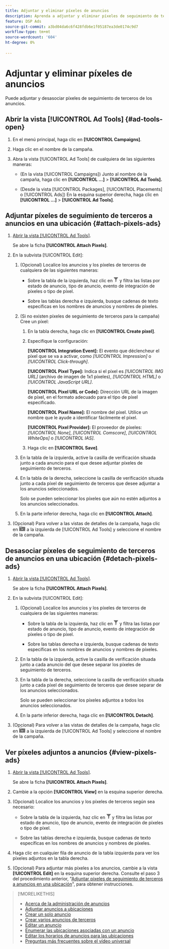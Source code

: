 ```yaml
---
title: Adjuntar y eliminar píxeles de anuncios
description: Aprenda a adjuntar y eliminar píxeles de seguimiento de terceros de los anuncios.
feature: DSP Ads
source-git-commit: a3bd04da6c6f428fdb6e1f05187ea3de0174c9d7
workflow-type: tm+mt
source-wordcount: '604'
ht-degree: 0%

---
```


# Adjuntar y eliminar píxeles de anuncios

Puede adjuntar y desasociar píxeles de seguimiento de terceros de los anuncios.

## Abrir la vista [!UICONTROL Ad Tools] {#ad-tools-open}

1. En el menú principal, haga clic en **[!UICONTROL Campaigns]**.

1. Haga clic en el nombre de la campaña.

1. Abra la vista [!UICONTROL Ad Tools] de cualquiera de las siguientes maneras:

   * (En la vista [!UICONTROL Campaigns]) Junto al nombre de la campaña, haga clic en **[!UICONTROL ...]** > **[!UICONTROL Ad Tools].**

   * (Desde la vista [!UICONTROL Packages], [!UICONTROL Placements] o [!UICONTROL Ads]) En la esquina superior derecha, haga clic en **[!UICONTROL ...]** > **[!UICONTROL Ad Tools]**.

## Adjuntar píxeles de seguimiento de terceros a anuncios en una ubicación {#attach-pixels-ads}

1. [Abrir la vista [!UICONTROL Ad Tools]](#ad-tools-open).

   Se abre la ficha **[!UICONTROL Attach Pixels]**.

1. En la subvista [!UICONTROL Edit]:

   1. (Opcional) Localice los anuncios y los píxeles de terceros de cualquiera de las siguientes maneras:

      * Sobre la tabla de la izquierda, haz clic en ![Filtro](/help/dsp/assets/filter.png) y filtra las listas por estado de anuncio, tipo de anuncio, evento de integración de píxeles o tipo de píxel.

      * Sobre las tablas derecha e izquierda, busque cadenas de texto específicas en los nombres de anuncios y nombres de píxeles.

   1. (Si no existen píxeles de seguimiento de terceros para la campaña) Cree un píxel:

      1. En la tabla derecha, haga clic en **[!UICONTROL Create pixel]**.

      1. Especifique la configuración:

         **[!UICONTROL Integration Event]:** El evento que déclencheur el píxel que se va a activar, como *[!UICONTROL Impression]* o *[!UICONTROL Click-through]*.

         **[!UICONTROL Pixel Type]:** Indica si el píxel es *[!UICONTROL IMG URL]* (archivo de imagen de 1x1 píxeles), *[!UICONTROL HTML]* o *[!UICONTROL JavaScript URL]*.

         **[!UICONTROL Pixel URL or Code]:** Dirección URL de la imagen de píxel, en el formato adecuado para el tipo de píxel especificado.

         **[!UICONTROL Pixel Name]:** El nombre del píxel. Utilice un nombre que le ayude a identificar fácilmente el píxel.

         **[!UICONTROL Pixel Provider]:** El proveedor de píxeles: *[!UICONTROL None]*, *[!UICONTROL Comscore]*, *[!UICONTROL WhiteOps]* o *[!UICONTROL IAS]*.

      1. Haga clic en **[!UICONTROL Save]**.

   1. En la tabla de la izquierda, active la casilla de verificación situada junto a cada anuncio para el que desee adjuntar píxeles de seguimiento de terceros.

   1. En la tabla de la derecha, seleccione la casilla de verificación situada junto a cada píxel de seguimiento de terceros que desee adjuntar a los anuncios seleccionados.

      Solo se pueden seleccionar los píxeles que aún no estén adjuntos a los anuncios seleccionados.

   1. En la parte inferior derecha, haga clic en **[!UICONTROL Attach]**.

1. (Opcional) Para volver a las vistas de detalles de la campaña, haga clic en ![Volver a la carpeta](/help/dsp/assets/breadcrumb-return.png "Volver a la carpeta") a la izquierda de [!UICONTROL Ad Tools] y seleccione el nombre de la campaña.

## Desasociar píxeles de seguimiento de terceros de anuncios en una ubicación {#detach-pixels-ads}

1. [Abrir la vista [!UICONTROL Ad Tools]](#ad-tools-open).

   Se abre la ficha **[!UICONTROL Attach Pixels]**.

1. En la subvista [!UICONTROL Edit]:

   1. (Opcional) Localice los anuncios y los píxeles de terceros de cualquiera de las siguientes maneras:

      * Sobre la tabla de la izquierda, haz clic en ![Filtro](/help/dsp/assets/filter.png) y filtra las listas por estado de anuncio, tipo de anuncio, evento de integración de píxeles o tipo de píxel.

      * Sobre las tablas derecha e izquierda, busque cadenas de texto específicas en los nombres de anuncios y nombres de píxeles.

   1. En la tabla de la izquierda, active la casilla de verificación situada junto a cada anuncio del que desee separar los píxeles de seguimiento de terceros.

   1. En la tabla de la derecha, seleccione la casilla de verificación situada junto a cada píxel de seguimiento de terceros que desee separar de los anuncios seleccionados.

      Solo se pueden seleccionar los píxeles adjuntos a todos los anuncios seleccionados.

   1. En la parte inferior derecha, haga clic en **[!UICONTROL Detach]**.

1. (Opcional) Para volver a las vistas de detalles de la campaña, haga clic en ![Volver a la carpeta](/help/dsp/assets/breadcrumb-return.png "Volver a la carpeta") a la izquierda de [!UICONTROL Ad Tools] y seleccione el nombre de la campaña.

## Ver píxeles adjuntos a anuncios {#view-pixels-ads}

1. [Abrir la vista [!UICONTROL Ad Tools]](#ad-tools-open).

   Se abre la ficha **[!UICONTROL Attach Pixels]**.

1. Cambie a la opción **[!UICONTROL View]** en la esquina superior derecha.

1. (Opcional) Localice los anuncios y los píxeles de terceros según sea necesario:

   * Sobre la tabla de la izquierda, haz clic en ![Filtro](/help/dsp/assets/filter.png) y filtra las listas por estado de anuncio, tipo de anuncio, evento de integración de píxeles o tipo de píxel.

   * Sobre las tablas derecha e izquierda, busque cadenas de texto específicas en los nombres de anuncios y nombres de píxeles.

1. Haga clic en cualquier fila de anuncio de la tabla izquierda para ver los píxeles adjuntos en la tabla derecha.

1. (Opcional) Para adjuntar más píxeles a los anuncios, cambie a la vista **[!UICONTROL Edit]** en la esquina superior derecha. Consulte el paso 3 del procedimiento anterior, &quot;[Adjuntar píxeles de seguimiento de terceros a anuncios en una ubicación](#attach-pixels-ads)&quot;, para obtener instrucciones.

>[!MORELIKETHIS]
>
>* [Acerca de la administración de anuncios](ad-about.md)
>* [Adjuntar anuncios a ubicaciones](/help/dsp/campaign-management/ads/ad-attach-to-placement.md)
>* [Crear un solo anuncio](ad-create.md)
>* [Crear varios anuncios de terceros](ad-create-multiple.md)
>* [Editar un anuncio](ad-edit.md)
>* [Enumerar las ubicaciones asociadas con un anuncio](ad-list-placements.md)
>* [Editar los horarios de anuncios para las ubicaciones](/help/dsp/campaign-management/placements/placement-edit-ad-schedule.md)
>* [Preguntas más frecuentes sobre el vídeo universal](/help/dsp/campaign-management/faq-universal-video.md)

